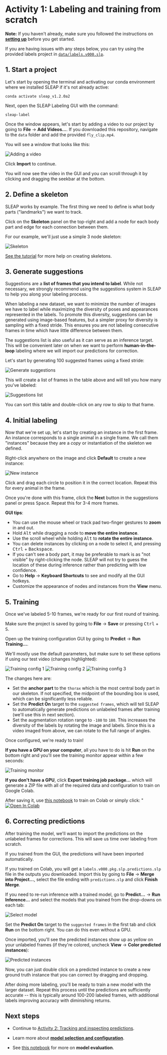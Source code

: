 # Activity 1: Labeling and training from scratch

**Note:** If you haven't already, make sure you followed the instructions on **[setting up](setup.md)** before you get started.

If you are having issues with any steps below, you can try using the provided labels project in [`data/labels.v000.slp`](data/labels.v000.slp).

## 1. Start a project

Let's start by opening the terminal and activating our conda environment where we installed SLEAP if it's not already active:
```
conda activate sleap_v1.2.0a2
```

Next, open the SLEAP Labeling GUI with the command:
```
sleap-label
```

Once the window appears, let's start by adding a video to our project by going to **File** → **Add Videos...**. If you downloaded this repository, navigate to the `data` folder and add the provided `fly_clip.mp4`.

You will see a window that looks like this:

![Adding a video](images/add-video.png)

Click **Import** to continue.

You will now see the video in the GUI and you can scroll through it by clicking and dragging the seekbar at the bottom.

## 2. Define a skeleton

SLEAP works by example. The first thing we need to define is what body parts ("landmarks") we want to track.

Click on the **Skeleton** panel on the top-right and add a node for each body part and edge for each connection between them.

For our example, we'll just use a simple 3 node skeleton:

![Skeleton](images/skeleton.png)

[See the tutorial](https://sleap.ai/tutorials/new-project.html#creating-a-skeleton) for more help on creating skeletons.

## 3. Generate suggestions

Suggestions are a **list of frames that you intend to label**. While not necessary, we strongly recommend using the suggestions system in SLEAP to help you along your labeling process.

When labeling a new dataset, we want to minimize the number of images we have to label while maximizing the diversity of poses and appearances represented in the labels. To promote this diversity, suggestions can be generated using image-based features, but a simpler proxy for diversity is sampling with a fixed stride. This ensures you are not labeling consecutive frames in time which have little difference between them.

The suggestions list is also useful as it can serve as an inference target. This will be convenient later on when we want to perform **human-in-the-loop** labeling where we will import our predictions for correction.

Let's start by generating 100 suggested frames using a fixed stride:

![Generate suggestions](images/generate-suggestions.png)

This will create a list of frames in the table above and will tell you how many you've labeled:

![Suggestions list](images/suggestions-list.png)

You can sort this table and double-click on any row to skip to that frame.

## 4. Initial labeling

Now that we're set up, let's start by creating an instance in the first frame. An instance corresponds to a single animal in a single frame. We call them "instances" because they are a *copy* or instantiation of the skeleton we defined.

Right-click anywhere on the image and click **Default** to create a new instance:

![New instance](images/new-instance.png)

Click and drag each circle to position it in the correct location. Repeat this for every animal in the frame.

Once you're done with this frame, click the **Next** button in the suggestions panel or press <kbd>Space</kbd>. Repeat this for 3-4 more frames.

**GUI tips**:
- You can use the mouse wheel or track pad two-finger gestures to **zoom** in and out.
- Hold <kbd>Alt</kbd> while dragging a node to **move the entire instance**.
- Use the scroll wheel while holding <kbd>Alt</kbd> to **rotate the entire instance**.
- You can delete instances by clicking on a node to select it, and pressing <kbd>Ctrl</kbd> + <kbd>Backspace</kbd>.
- If you can't see a body part, it may be preferable to mark is as "not visible" by right-clicking the node. SLEAP will not try to guess the location of these during inference rather than predicting with low confidence.
- Go to **Help** → **Keyboard Shortcuts** to see and modify all the GUI hotkeys.
- Customize the appearance of nodes and instances from the **View** menu.

## 5. Training

Once we've labeled 5-10 frames, we're ready for our first round of training.

Make sure the project is saved by going to **File** → **Save** or pressing <kbd>Ctrl</kbd> + <kbd>S</kbd>.

Open up the training configuration GUI by going to **Predict** → **Run Training...**.

We'll mostly use the default parameters, but make sure to set these options if using our test video (changes highlighted):

![Training config 1](images/training-config1.png)
![Training config 2](images/training-config2.png)
![Training config 3](images/training-config3.png)

The changes here are:
- Set the **anchor part** to the `thorax` which is the most central body part in our skeleton. If not specified, the midpoint of the bounding box is used, which can be significantly less reliable.
- Set the **Predict On** target to the `suggested frames`, which will tell SLEAP to automatically generate predictions on unlabeled frames after training (we'll use this in next section).
- Set the augmentation rotation range to `-180` to `180`. This increases the diversity of the labels by rotating the image and labels. Since this is a video imaged from above, we can rotate to the full range of angles.

Once configured, we're ready to train!

**If you have a GPU on your computer**, all you have to do is hit **Run** on the bottom right and you'll see the training monitor appear within a few seconds:

![Training monitor](images/training-monitor.png)

**If you don't have a GPU**, click **Export training job package...** which will generate a ZIP file with all of the required data and configuration to train on Google Colab.

After saving it, use [this notebook](sleap_colab_workflow.ipynb) to train on Colab or simply click: "<a href="https://colab.research.google.com/github/talmolab/sleap-tutorial-uo/blob/main/sleap_colab_workflow.ipynb" target="_parent"><img src="https://colab.research.google.com/assets/colab-badge.svg" alt="Open In Colab"/></a>

## 6. Correcting predictions

After training the model, we'll want to import the predictions on the unlabeled frames for corrections. This will save us time over labeling from scratch.

If you trained from the GUI, the predictions will have been imported automatically.

If you trained on Colab, you will get a `labels.v000.pkg.slp.predictions.slp` file in the outputs you downloaded. Import this by going to **File** → **Merge into Project...**, select the file ending with `predictions.slp` and click **Finish Merge**.

If you need to re-run inference with a trained model, go to **Predict...** → **Run Inference...** and select the models that you trained from the drop-downs on each tab:

![Select model](images/select-model.png)

Set the **Predict On** target to the `suggested frames` in the first tab and click **Run** on the bottom right. You can do this even without a GPU.

Once imported, you'll see the predicted instances show up as yellow on your unlabeled frames (if they're colored, uncheck **View** → **Color predicted instances**):

![Predicted instances](images/predicted-instances.png)

Now, you can just double click on a predicted instance to create a new ground truth instance that you can correct by dragging and dropping.

After doing more labeling, you'll be ready to train a new model with the larger dataset. Repeat this process until the predictions are sufficiently accurate -- this is typically around 100-200 labeled frames, with additional labels improving accuracy with diminishing returns.

## Next steps

- Continue to [Activity 2: Tracking and inspecting predictions](inference.md).

- Learn more about [**model selection and configuration**](https://sleap.ai/guides/choosing-models.html).

- See [this notebook](https://sleap.ai/notebooks/Model_evaluation.html) for more on **model evaluation**.